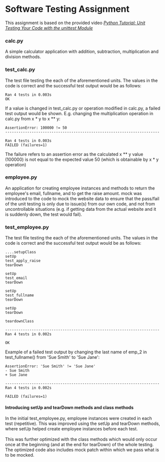 # Software Testing Assignment
This assignment is based on the provided video <i><a href="https://www.youtube.com/watch?v=6tNS--WetLI">Python Tutorial: Unit Testing Your Code with the unittest Module</a></i>

<h3>calc.py</h3>
A simple calculator application with addition, subtraction, multiplication and division methods.

<h3>test_calc.py</h3>
The test file testing the each of the aforementioned units.
The values in the code is correct and the successful test output would be as follows:

```
Ran 4 tests in 0.003s
OK
```

If a value is changed in test_calc.py or operation modified in calc.py, a failed test output would be shown.
E.g. changing the multiplication operation in calc.py from x * y to x ** y:

```
AssertionError: 100000 != 50
----------------------------------------------------------------------

Ran 4 tests in 0.003s
FAILED (failures=1)
```

The failure refers to an assertion error as the calculated x ** y value (100000) is not equal to the expected value 50 (which is obtainable by x * y operation)

<h3>employee.py</h3>
An application for creating employee instances and methods to return the employee's email, fullname, and to get the raise amount.
mock was introduced to the code to mock the website data to ensure that the pass/fail of the unit testing is only due to issue(s) from our own code, and not from uncontrollable situations (e.g. if getting data from the actual website and it is suddenly down, the test would fail).

<h3>test_employee.py</h3>
The test file testing the each of the aforementioned units.
The values in the code is correct and the successful test output would be as follows:


```
....setupClass
setUp
test_apply_raise
tearDown

setUp
test_email
tearDown

setUp
test_fullname
tearDown

setUp
tearDown

teardownClass

----------------------------------------------------------------------
Ran 4 tests in 0.002s

OK
```

Example of a failed test output by changing the last name of emp_2 in test_fullname() from 'Sue Smith' to 'Sue Jane':
```
AssertionError: 'Sue Smith' != 'Sue Jane'
- Sue Smith
+ Sue Jane

----------------------------------------------------------------------
Ran 4 tests in 0.002s

FAILED (failures=1)
```

<h4>Introducing setUp and tearDown methods and class methods</h4>
In the initial test_employee.py, employee instances were created in each test (repetitive). This was improved using the setUp and tearDown methods, where setUp helped create employee instances before each test.
<br><br>This was further optimized with the class methods which would only occur once at the beginning (and at the end for tearDown) of the whole testing. The optimized code also includes mock patch within which we pass what is to be mocked.
